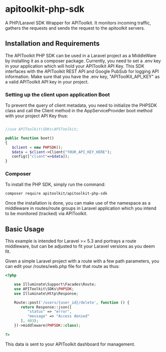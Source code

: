# apitoolkit-php-sdk
A PHP/Laravel SDK Wrapper for APIToolkit. It monitors incoming traffic, gathers the requests and sends the request to the apitoolkit servers.

## Installation and Requirements
The APIToolkit PHP SDK can be used in a Laravel project as a MiddleWare by installing it as a composer package. Currently, you need to set a .env key in your application which will hold your APIToolkit API Key. This SDK interfaces with the APIToolkit REST API and Google PubSub for logging API information.
Make sure that you have the .env key, "APIToolKit_API_KEY" as a valid APIToolkit API key in your project.

### Setting up the client upon application Boot
To prevent the query of client metadata, you need to initialize the PHPSDK class and call the Client method in the AppServiceProvider boot method with your project API Key thus:

```php

//use APIToolkit\SDKs\APIToolkit;

public function boot()
{
   $client = new PHPSDK();
   $data = $client->Client("YOUR_API_KEY_HERE");
   config(["client"=>$data]);
}
```

### Composer
To install the PHP SDK, simply run the command:
```bash
composer require apitoolkit/apitoolkit-php-sdk
```
Once the installation is done, you can make use of the namespace as a middleware in routes/route groups in Laravel application which you intend to be monitored (tracked) via APIToolkit.

## Basic Usage
This example is intended for Laravel >= 5.3 and portrays a route middleware, but can be adjusted to fit your Laravel versions as you deem fit.

Given a simple Laravel project with a route with a few path parameters, you can edit your /routes/web.php file for that route as thus:
```php
<?php

    use Illuminate\Support\Facades\Route;
    use APIToolkit\SDKs\PHPSDK;
    use Illuminate\Http\Response;

    Route::post('/users/{user_id}/delete', function () {
       return Response::json([
          "status" => "error",
          "message" => "Access denied"
       ], 403);
    })->middleware(PHPSDK::class);
    
?>
```
This data is sent to your APIToolkit dashboard for management.